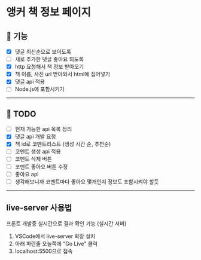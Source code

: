 # 앵커 책 정보 페이지

## :memo: 기능

- [x]  댓글 최신순으로 보이도록
- [ ]  새로 추가한 댓글 좋아요 되도록
- [x]  http 요청해서 책 정보 받아오기
- [x]  책 이름, 사진 url 받아와서 html에 집어넣기
- [x]  댓글 api 적용
- [ ]  Node.js에 포함시키기

---

## :gem: TODO

- [ ]  현재 가능한  api 목록 정리
- [x]  댓글 api 개발 요청
- [x]  책 id로 코멘트리스트 (생성 시간 순, 추천순)
- [ ]  코멘트 생성 api 적용
- [ ]  코멘트 삭제 버튼
- [ ]  코멘트 좋아요 버튼 수정
- [ ]  좋아요 api
- [ ]  생각해보니까 코멘트마다 좋아요 몇개인지 정보도 포함시켜야 할듯

---

## live-server 사용법

프론트 개발중 실시간으로 결과 확인 가능 (실시간 서버)

1. VSCode에서 live-server 확장 설치
2. 아래 파란줄 오늘쪽에 "Go Live" 클릭
3. localhost:5500으로 접속
